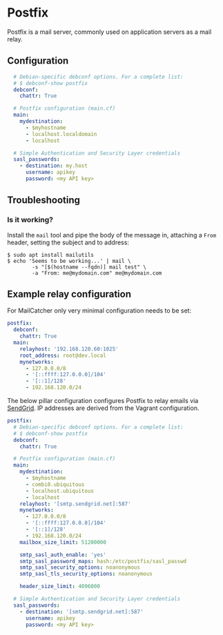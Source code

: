 # Postfix

Postfix is a mail server, commonly used on application servers as a mail relay.

## Configuration

```yaml
  # Debian-specific debconf options. For a complete list:
  # $ debconf-show postfix
  debconf:
    chattr: True

  # Postfix configuration (main.cf)
  main:
    mydestination:
      - $myhostname
      - localhost.localdomain
      - localhost

  # Simple Authentication and Security Layer credentials
  sasl_passwords:
    - destination: my.host
      username: apikey
      password: <my API key>
```

## Troubleshooting

### Is it working?

Install the `mail` tool and pipe the body of the message in, attaching a `From` header, setting the subject and to address:

```
$ sudo apt install mailutils
$ echo 'Seems to be working...' | mail \
        -s "[$(hostname --fqdn)] mail test" \
        -a "From: me@mydomain.com" me@mydomain.com
```

## Example relay configuration

For MailCatcher only very minimal configuration needs to be set:

```yaml
postfix:
  debconf:
    chattr: True
  main:
    relayhost: '192.168.120.60:1025'
    root_address: root@dev.local
    mynetworks:
      - 127.0.0.0/8
      - '[::ffff:127.0.0.0]/104'
      - '[::1]/128'
      - 192.168.120.0/24
```

The below pillar configuration configures Postfix to relay emails via [SendGrid](https://sendgrid.com/). IP addresses are derived from the Vagrant configuration.

```yaml
postfix:
  # Debian-specific debconf options. For a complete list:
  # $ debconf-show postfix
  debconf:
    chattr: True

  # Postfix configuration (main.cf)
  main:
    mydestination:
      - $myhostname
      - combi0.ubiquitous
      - localhost.ubiquitous
      - localhost
    relayhost: '[smtp.sendgrid.net]:587'
    mynetworks:
      - 127.0.0.0/8
      - '[::ffff:127.0.0.0]/104'
      - '[::1]/128'
      - 192.168.120.0/24
    mailbox_size_limit: 51200000

    smtp_sasl_auth_enable: 'yes'
    smtp_sasl_password_maps: hash:/etc/postfix/sasl_passwd
    smtp_sasl_security_options: noanonymous
    smtp_sasl_tls_security_options: noanonymous

    header_size_limit: 4096000

  # Simple Authentication and Security Layer credentials
  sasl_passwords:
    - destination: '[smtp.sendgrid.net]:587'
      username: apikey
      password: <my API key>
```
